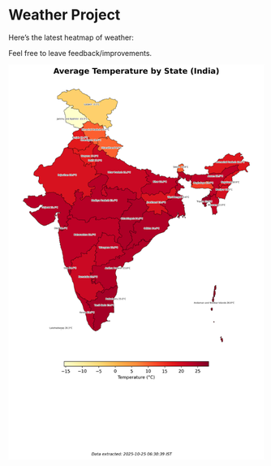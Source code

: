 # Weather Project

Here’s the latest heatmap of weather:

Feel free to leave feedback/improvements.

![India Heatmap](docs/assets/india_heatmap.png?v=FC213A)
